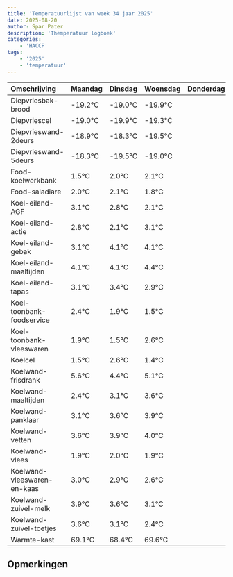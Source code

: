 ```yaml
---
title: 'Temperatuurlijst van week 34 jaar 2025'
date: 2025-08-20
author: Spar Pater
description: 'Themperatuur logboek'
categories:
    - 'HACCP'
tags:
    - '2025'
    - 'temperatuur'
---
```

|Omschrijving|Maandag|Dinsdag|Woensdag|Donderdag|Vrijdag|Zaterdag|Zondag|
|:---|:---|:---|:---|:---|:---|:---|:---|
|Diepvriesbak-brood|-19.2°C|-19.0°C|-19.9°C| | | | |
|Diepvriescel|-19.0°C|-19.9°C|-19.3°C| | | | |
|Diepvrieswand-2deurs|-18.9°C|-18.3°C|-19.5°C| | | | |
|Diepvrieswand-5deurs|-18.3°C|-19.5°C|-19.0°C| | | | |
|Food-koelwerkbank|1.5°C|2.0°C|2.1°C| | | | |
|Food-saladiare|2.0°C|2.1°C|1.8°C| | | | |
|Koel-eiland-AGF|3.1°C|2.8°C|2.1°C| | | | |
|Koel-eiland-actie|2.8°C|2.1°C|3.1°C| | | | |
|Koel-eiland-gebak|3.1°C|4.1°C|4.1°C| | | | |
|Koel-eiland-maaltijden|4.1°C|4.1°C|4.4°C| | | | |
|Koel-eiland-tapas|3.1°C|3.4°C|2.9°C| | | | |
|Koel-toonbank-foodservice|2.4°C|1.9°C|1.5°C| | | | |
|Koel-toonbank-vleeswaren|1.9°C|1.5°C|2.6°C| | | | |
|Koelcel|1.5°C|2.6°C|1.4°C| | | | |
|Koelwand-frisdrank|5.6°C|4.4°C|5.1°C| | | | |
|Koelwand-maaltijden|2.4°C|3.1°C|3.6°C| | | | |
|Koelwand-panklaar|3.1°C|3.6°C|3.9°C| | | | |
|Koelwand-vetten|3.6°C|3.9°C|4.0°C| | | | |
|Koelwand-vlees|1.9°C|2.0°C|1.9°C| | | | |
|Koelwand-vleeswaren-en-kaas|3.0°C|2.9°C|2.6°C| | | | |
|Koelwand-zuivel-melk|3.9°C|3.6°C|3.1°C| | | | |
|Koelwand-zuivel-toetjes|3.6°C|3.1°C|2.4°C| | | | |
|Warmte-kast|69.1°C|68.4°C|69.6°C| | | | |

## Opmerkingen


